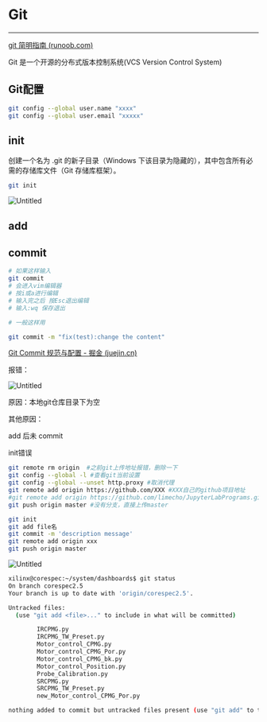 # Git

---

[git 简明指南 (runoob.com)](https://www.runoob.com/manual/git-guide/)

Git 是一个开源的分布式版本控制系统(VCS Version Control System)

## Git配置

```bash
git config --global user.name "xxxx"
git config --global user.email "xxxxx"
```

## init

创建一个名为 .git 的新子目录（Windows 下该目录为隐藏的），其中包含所有必需的存储库文件（Git 存储库框架）。

```bash
git init
```

![Untitled](Git%201f06304d59d04bac8b585c290ba761f1/Untitled.png)

## add

## commit

```bash
# 如果这样输入
git commit
# 会进入vim编辑器
# 按i或a进行编辑
# 输入完之后 按Esc退出编辑
# 输入:wq 保存退出

# 一般这样用

git commit -m "fix(test):change the content"
```

[Git Commit 规范与配置 - 掘金 (juejin.cn)](https://juejin.cn/post/7091276495972204580)

报错：

![Untitled](Git%201f06304d59d04bac8b585c290ba761f1/Untitled%201.png)

原因：本地git仓库目录下为空

其他原因：

add 后未 commit

init错误

```bash
git remote rm origin  #之前git上传地址报错，删除一下
git config --global -l #查看git当前设置
git config --global --unset http.proxy #取消代理
git remote add origin https://github.com/XXX #XXX自己的github项目地址
#git remote add origin https://github.com/limecho/JupyterLabPrograms.git
git push origin master #没有分支，直接上传master

git init 
git add file名
git commit -m 'description message'
git remote add origin xxx
git push origin master
```

![Untitled](Git%201f06304d59d04bac8b585c290ba761f1/Untitled%202.png)

```bash
xilinx@corespec:~/system/dashboards$ git status
On branch corespec2.5
Your branch is up to date with 'origin/corespec2.5'.

Untracked files:
  (use "git add <file>..." to include in what will be committed)

        IRCPMG.py
        IRCPMG_TW_Preset.py
        Motor_control_CPMG.py
        Motor_control_CPMG_Por.py
        Motor_control_CPMG_bk.py
        Motor_control_Position.py
        Probe_Calibration.py
        SRCPMG.py
        SRCPMG_TW_Preset.py
        new_Motor_control_CPMG_Por.py

nothing added to commit but untracked files present (use "git add" to track)

```